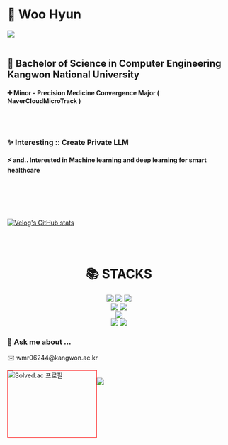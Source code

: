 # 🌠 Woo Hyun  

<a href="https://hits.seeyoufarm.com"><img src="https://hits.seeyoufarm.com/api/count/incr/badge.svg?url=https%3A%2F%2Fgithub.com%2Fneverleaveualong&count_bg=%23E10743&title_bg=%23000000&icon=github.svg&icon_color=%23FFFFFF&title=git&edge_flat=true"></a></h5></br></br>
## 🏫 Bachelor of Science in Computer Engineering Kangwon National University 
#### ➕ Minor - Precision Medicine Convergence Major ( NaverCloudMicroTrack )
<br><br>
### ✨ Interesting :: Create Private LLM
#### ⚡ and.. Interested in Machine learning and deep learning for smart healthcare
<br><br><br><br>


[![Velog's GitHub stats](https://velog-readme-stats.vercel.app/api/badge?name=neverleaveualong)](https://velog.io/@neverleaveualong)

<br><br>

<div align=center><h1>📚 STACKS</h1></div>
<div align=center> 
    <img src="https://img.shields.io/badge/python-073551?style=for-the-badge&logo=python&logoColor=white">
    <img src="https://img.shields.io/badge/C++-452170?style=for-the-badge&logo=cplusplus&logoColor=white">
    <img src="https://img.shields.io/badge/java-007396?style=for-the-badge&logo=java&logoColor=black"> 
    <br>
    <img src="https://img.shields.io/badge/html5-E34F26?style=for-the-badge&logo=html5&logoColor=white"> 
    <img src="https://img.shields.io/badge/css-1572B6?style=for-the-badge&logo=css3&logoColor=white"> 
    <br>
    <img src="https://img.shields.io/badge/linux-FCC624?style=for-the-badge&logo=linux&logoColor=black">
    <br>
    <img src="https://img.shields.io/badge/GIT-F05032?style=for-the-badge&logo=GIT&logoColor=white">
    <img src="https://img.shields.io/badge/Github-181717?style=for-the-badge&logo=Github&logoColor=white">
    
</div>


### 💬 Ask me about ...
<p>✉️ wmr06244@kangwon.ac.kr</p>


<div style="width:200px; height:150px; border:1px solid red; float:left;">    
    <img src="http://mazassumnida.wtf/api/v2/generate_badge?boj=wmr06244" alt="Solved.ac 프로필">
</div>

<br><img src="https://github-readme-stats.vercel.app/api/top-langs/?username=neverleaveualong&layout=compact"><br><br>

